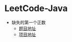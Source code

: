 # LeetCode-Java

* 缺失的第一个正数
    * [题目地址](https://leetcode-cn.com/problems/first-missing-positive/description/)
    * [项目地址](https://github.com/zhangsiqi951016/LeetCode-Java/blob/master/src/cn/zhangsiqi/leetcode/list/first_missing_positive/Solution.java)
